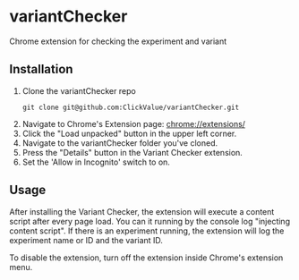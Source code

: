 # variantChecker
Chrome extension for checking the experiment and variant

## Installation
1. Clone the variantChecker repo
   ```
   git clone git@github.com:ClickValue/variantChecker.git
   ```
2. Navigate to Chrome's Extension page: <chrome://extensions/>
3. Click the "Load unpacked" button in the upper left corner.
4. Navigate to the variantChecker folder you've cloned.
5. Press the "Details" button in the Variant Checker extension.
6. Set the 'Allow in Incognito' switch to on. 

## Usage
After installing the Variant Checker, the extension will execute a content script after every page load. You can it running by the console log "injecting content script". If there is an experiment running, the extension will log the experiment name or ID and the variant ID. 

To disable the extension, turn off the extension inside Chrome's extension menu.